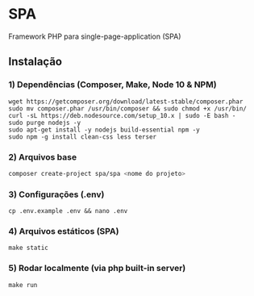 # SPA

Framework PHP para single-page-application (SPA)

## Instalação

### 1) Dependências (Composer, Make, Node 10 & NPM)

```
wget https://getcomposer.org/download/latest-stable/composer.phar
sudo mv composer.phar /usr/bin/composer && sudo chmod +x /usr/bin/
curl -sL https://deb.nodesource.com/setup_10.x | sudo -E bash -
sudo purge nodejs -y
sudo apt-get install -y nodejs build-essential npm -y
sudo npm -g install clean-css less terser
```

### 2) Arquivos base

```bash
composer create-project spa/spa <nome do projeto>
```

### 3) Configurações (.env)

```
cp .env.example .env && nano .env
```

### 4) Arquivos estáticos (SPA)

```
make static
```

### 5) Rodar localmente (via php built-in server)

```
make run
```
